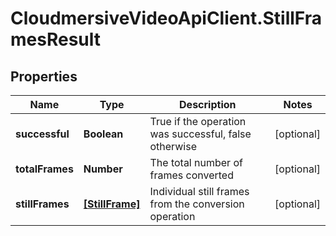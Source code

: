 # CloudmersiveVideoApiClient.StillFramesResult

## Properties
Name | Type | Description | Notes
------------ | ------------- | ------------- | -------------
**successful** | **Boolean** | True if the operation was successful, false otherwise | [optional] 
**totalFrames** | **Number** | The total number of frames converted | [optional] 
**stillFrames** | [**[StillFrame]**](StillFrame.md) | Individual still frames from the conversion operation | [optional] 


